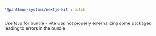 ```yaml
---
'@pantheon-systems/nextjs-kit': patch
---
```


Use tsup for bundle - vite was not properly externalizing some packages leading
to errors in the bundle
